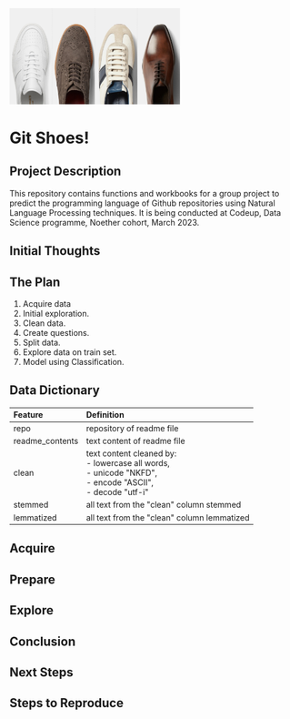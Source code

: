 <img
  src="shoes.jpeg"
  alt="Alt text"
  title="Optional title"
  style="display: inline-block; margin: 0 auto; max-width: 300px">

# Git Shoes!


## Project Description
This repository contains functions and workbooks for a group project to predict the programming language of Github repositories using Natural Language Processing techniques. It is being conducted at Codeup, Data Science programme, Noether cohort, March 2023.

## Initial Thoughts


## The Plan
1. Acquire data
2. Initial exploration.
3. Clean data.
4. Create questions.
5. Split data.
6. Explore data on train set.
7. Model using Classification.

## Data Dictionary

| Feature | Definition |
| :-- | :-- |
| repo | repository of readme file |
| readme_contents | text content of readme file |
| clean | text content cleaned by: <br> - lowercase all words,<br> - unicode "NKFD",<br> - encode "ASCII", <br> - decode "utf-i" |
| stemmed | all text from the "clean" column stemmed | 
| lemmatized |  all text from the "clean" column lemmatized |

## Acquire


## Prepare


## Explore


## Conclusion


## Next Steps


## Steps to Reproduce




